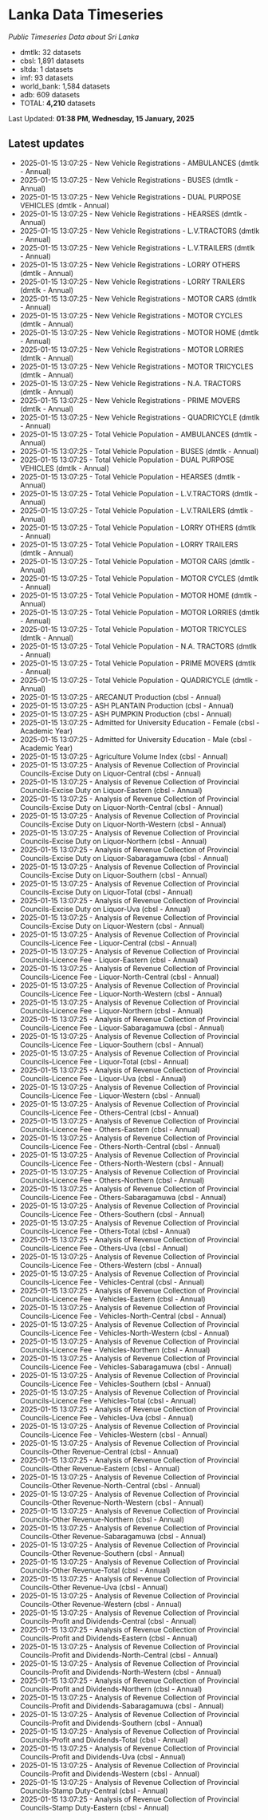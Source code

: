 # Lanka Data Timeseries
*Public Timeseries Data about Sri Lanka*

* dmtlk: 32 datasets
* cbsl: 1,891 datasets
* sltda: 1 datasets
* imf: 93 datasets
* world_bank: 1,584 datasets
* adb: 609 datasets
* TOTAL: **4,210** datasets

Last Updated: **01:38 PM, Wednesday, 15 January, 2025**

## Latest updates

* 2025-01-15 13:07:25 - New Vehicle Registrations - AMBULANCES (dmtlk - Annual)
* 2025-01-15 13:07:25 - New Vehicle Registrations - BUSES (dmtlk - Annual)
* 2025-01-15 13:07:25 - New Vehicle Registrations - DUAL PURPOSE VEHICLES (dmtlk - Annual)
* 2025-01-15 13:07:25 - New Vehicle Registrations - HEARSES (dmtlk - Annual)
* 2025-01-15 13:07:25 - New Vehicle Registrations - L.V.TRACTORS (dmtlk - Annual)
* 2025-01-15 13:07:25 - New Vehicle Registrations - L.V.TRAILERS (dmtlk - Annual)
* 2025-01-15 13:07:25 - New Vehicle Registrations - LORRY OTHERS (dmtlk - Annual)
* 2025-01-15 13:07:25 - New Vehicle Registrations - LORRY TRAILERS (dmtlk - Annual)
* 2025-01-15 13:07:25 - New Vehicle Registrations - MOTOR CARS (dmtlk - Annual)
* 2025-01-15 13:07:25 - New Vehicle Registrations - MOTOR CYCLES (dmtlk - Annual)
* 2025-01-15 13:07:25 - New Vehicle Registrations - MOTOR HOME (dmtlk - Annual)
* 2025-01-15 13:07:25 - New Vehicle Registrations - MOTOR LORRIES (dmtlk - Annual)
* 2025-01-15 13:07:25 - New Vehicle Registrations - MOTOR TRICYCLES (dmtlk - Annual)
* 2025-01-15 13:07:25 - New Vehicle Registrations - N.A. TRACTORS (dmtlk - Annual)
* 2025-01-15 13:07:25 - New Vehicle Registrations - PRIME MOVERS (dmtlk - Annual)
* 2025-01-15 13:07:25 - New Vehicle Registrations - QUADRICYCLE (dmtlk - Annual)
* 2025-01-15 13:07:25 - Total Vehicle Population - AMBULANCES (dmtlk - Annual)
* 2025-01-15 13:07:25 - Total Vehicle Population - BUSES (dmtlk - Annual)
* 2025-01-15 13:07:25 - Total Vehicle Population - DUAL PURPOSE VEHICLES (dmtlk - Annual)
* 2025-01-15 13:07:25 - Total Vehicle Population - HEARSES (dmtlk - Annual)
* 2025-01-15 13:07:25 - Total Vehicle Population - L.V.TRACTORS (dmtlk - Annual)
* 2025-01-15 13:07:25 - Total Vehicle Population - L.V.TRAILERS (dmtlk - Annual)
* 2025-01-15 13:07:25 - Total Vehicle Population - LORRY OTHERS (dmtlk - Annual)
* 2025-01-15 13:07:25 - Total Vehicle Population - LORRY TRAILERS (dmtlk - Annual)
* 2025-01-15 13:07:25 - Total Vehicle Population - MOTOR CARS (dmtlk - Annual)
* 2025-01-15 13:07:25 - Total Vehicle Population - MOTOR CYCLES (dmtlk - Annual)
* 2025-01-15 13:07:25 - Total Vehicle Population - MOTOR HOME (dmtlk - Annual)
* 2025-01-15 13:07:25 - Total Vehicle Population - MOTOR LORRIES (dmtlk - Annual)
* 2025-01-15 13:07:25 - Total Vehicle Population - MOTOR TRICYCLES (dmtlk - Annual)
* 2025-01-15 13:07:25 - Total Vehicle Population - N.A. TRACTORS (dmtlk - Annual)
* 2025-01-15 13:07:25 - Total Vehicle Population - PRIME MOVERS (dmtlk - Annual)
* 2025-01-15 13:07:25 - Total Vehicle Population - QUADRICYCLE (dmtlk - Annual)
* 2025-01-15 13:07:25 - ARECANUT Production (cbsl - Annual)
* 2025-01-15 13:07:25 - ASH PLANTAIN Production (cbsl - Annual)
* 2025-01-15 13:07:25 - ASH PUMPKIN Production (cbsl - Annual)
* 2025-01-15 13:07:25 - Admitted for University Education - Female (cbsl - Academic Year)
* 2025-01-15 13:07:25 - Admitted for University Education - Male (cbsl - Academic Year)
* 2025-01-15 13:07:25 - Agriculture Volume Index (cbsl - Annual)
* 2025-01-15 13:07:25 - Analysis of Revenue Collection of Provincial Councils-Excise Duty on Liquor-Central (cbsl - Annual)
* 2025-01-15 13:07:25 - Analysis of Revenue Collection of Provincial Councils-Excise Duty on Liquor-Eastern (cbsl - Annual)
* 2025-01-15 13:07:25 - Analysis of Revenue Collection of Provincial Councils-Excise Duty on Liquor-North-Central (cbsl - Annual)
* 2025-01-15 13:07:25 - Analysis of Revenue Collection of Provincial Councils-Excise Duty on Liquor-North-Western (cbsl - Annual)
* 2025-01-15 13:07:25 - Analysis of Revenue Collection of Provincial Councils-Excise Duty on Liquor-Northern (cbsl - Annual)
* 2025-01-15 13:07:25 - Analysis of Revenue Collection of Provincial Councils-Excise Duty on Liquor-Sabaragamuwa (cbsl - Annual)
* 2025-01-15 13:07:25 - Analysis of Revenue Collection of Provincial Councils-Excise Duty on Liquor-Southern (cbsl - Annual)
* 2025-01-15 13:07:25 - Analysis of Revenue Collection of Provincial Councils-Excise Duty on Liquor-Total (cbsl - Annual)
* 2025-01-15 13:07:25 - Analysis of Revenue Collection of Provincial Councils-Excise Duty on Liquor-Uva (cbsl - Annual)
* 2025-01-15 13:07:25 - Analysis of Revenue Collection of Provincial Councils-Excise Duty on Liquor-Western (cbsl - Annual)
* 2025-01-15 13:07:25 - Analysis of Revenue Collection of Provincial Councils-Licence Fee - Liquor-Central (cbsl - Annual)
* 2025-01-15 13:07:25 - Analysis of Revenue Collection of Provincial Councils-Licence Fee - Liquor-Eastern (cbsl - Annual)
* 2025-01-15 13:07:25 - Analysis of Revenue Collection of Provincial Councils-Licence Fee - Liquor-North-Central (cbsl - Annual)
* 2025-01-15 13:07:25 - Analysis of Revenue Collection of Provincial Councils-Licence Fee - Liquor-North-Western (cbsl - Annual)
* 2025-01-15 13:07:25 - Analysis of Revenue Collection of Provincial Councils-Licence Fee - Liquor-Northern (cbsl - Annual)
* 2025-01-15 13:07:25 - Analysis of Revenue Collection of Provincial Councils-Licence Fee - Liquor-Sabaragamuwa (cbsl - Annual)
* 2025-01-15 13:07:25 - Analysis of Revenue Collection of Provincial Councils-Licence Fee - Liquor-Southern (cbsl - Annual)
* 2025-01-15 13:07:25 - Analysis of Revenue Collection of Provincial Councils-Licence Fee - Liquor-Total (cbsl - Annual)
* 2025-01-15 13:07:25 - Analysis of Revenue Collection of Provincial Councils-Licence Fee - Liquor-Uva (cbsl - Annual)
* 2025-01-15 13:07:25 - Analysis of Revenue Collection of Provincial Councils-Licence Fee - Liquor-Western (cbsl - Annual)
* 2025-01-15 13:07:25 - Analysis of Revenue Collection of Provincial Councils-Licence Fee - Others-Central (cbsl - Annual)
* 2025-01-15 13:07:25 - Analysis of Revenue Collection of Provincial Councils-Licence Fee - Others-Eastern (cbsl - Annual)
* 2025-01-15 13:07:25 - Analysis of Revenue Collection of Provincial Councils-Licence Fee - Others-North-Central (cbsl - Annual)
* 2025-01-15 13:07:25 - Analysis of Revenue Collection of Provincial Councils-Licence Fee - Others-North-Western (cbsl - Annual)
* 2025-01-15 13:07:25 - Analysis of Revenue Collection of Provincial Councils-Licence Fee - Others-Northern (cbsl - Annual)
* 2025-01-15 13:07:25 - Analysis of Revenue Collection of Provincial Councils-Licence Fee - Others-Sabaragamuwa (cbsl - Annual)
* 2025-01-15 13:07:25 - Analysis of Revenue Collection of Provincial Councils-Licence Fee - Others-Southern (cbsl - Annual)
* 2025-01-15 13:07:25 - Analysis of Revenue Collection of Provincial Councils-Licence Fee - Others-Total (cbsl - Annual)
* 2025-01-15 13:07:25 - Analysis of Revenue Collection of Provincial Councils-Licence Fee - Others-Uva (cbsl - Annual)
* 2025-01-15 13:07:25 - Analysis of Revenue Collection of Provincial Councils-Licence Fee - Others-Western (cbsl - Annual)
* 2025-01-15 13:07:25 - Analysis of Revenue Collection of Provincial Councils-Licence Fee - Vehicles-Central (cbsl - Annual)
* 2025-01-15 13:07:25 - Analysis of Revenue Collection of Provincial Councils-Licence Fee - Vehicles-Eastern (cbsl - Annual)
* 2025-01-15 13:07:25 - Analysis of Revenue Collection of Provincial Councils-Licence Fee - Vehicles-North-Central (cbsl - Annual)
* 2025-01-15 13:07:25 - Analysis of Revenue Collection of Provincial Councils-Licence Fee - Vehicles-North-Western (cbsl - Annual)
* 2025-01-15 13:07:25 - Analysis of Revenue Collection of Provincial Councils-Licence Fee - Vehicles-Northern (cbsl - Annual)
* 2025-01-15 13:07:25 - Analysis of Revenue Collection of Provincial Councils-Licence Fee - Vehicles-Sabaragamuwa (cbsl - Annual)
* 2025-01-15 13:07:25 - Analysis of Revenue Collection of Provincial Councils-Licence Fee - Vehicles-Southern (cbsl - Annual)
* 2025-01-15 13:07:25 - Analysis of Revenue Collection of Provincial Councils-Licence Fee - Vehicles-Total (cbsl - Annual)
* 2025-01-15 13:07:25 - Analysis of Revenue Collection of Provincial Councils-Licence Fee - Vehicles-Uva (cbsl - Annual)
* 2025-01-15 13:07:25 - Analysis of Revenue Collection of Provincial Councils-Licence Fee - Vehicles-Western (cbsl - Annual)
* 2025-01-15 13:07:25 - Analysis of Revenue Collection of Provincial Councils-Other Revenue-Central (cbsl - Annual)
* 2025-01-15 13:07:25 - Analysis of Revenue Collection of Provincial Councils-Other Revenue-Eastern (cbsl - Annual)
* 2025-01-15 13:07:25 - Analysis of Revenue Collection of Provincial Councils-Other Revenue-North-Central (cbsl - Annual)
* 2025-01-15 13:07:25 - Analysis of Revenue Collection of Provincial Councils-Other Revenue-North-Western (cbsl - Annual)
* 2025-01-15 13:07:25 - Analysis of Revenue Collection of Provincial Councils-Other Revenue-Northern (cbsl - Annual)
* 2025-01-15 13:07:25 - Analysis of Revenue Collection of Provincial Councils-Other Revenue-Sabaragamuwa (cbsl - Annual)
* 2025-01-15 13:07:25 - Analysis of Revenue Collection of Provincial Councils-Other Revenue-Southern (cbsl - Annual)
* 2025-01-15 13:07:25 - Analysis of Revenue Collection of Provincial Councils-Other Revenue-Total (cbsl - Annual)
* 2025-01-15 13:07:25 - Analysis of Revenue Collection of Provincial Councils-Other Revenue-Uva (cbsl - Annual)
* 2025-01-15 13:07:25 - Analysis of Revenue Collection of Provincial Councils-Other Revenue-Western (cbsl - Annual)
* 2025-01-15 13:07:25 - Analysis of Revenue Collection of Provincial Councils-Profit and Dividends-Central (cbsl - Annual)
* 2025-01-15 13:07:25 - Analysis of Revenue Collection of Provincial Councils-Profit and Dividends-Eastern (cbsl - Annual)
* 2025-01-15 13:07:25 - Analysis of Revenue Collection of Provincial Councils-Profit and Dividends-North-Central (cbsl - Annual)
* 2025-01-15 13:07:25 - Analysis of Revenue Collection of Provincial Councils-Profit and Dividends-North-Western (cbsl - Annual)
* 2025-01-15 13:07:25 - Analysis of Revenue Collection of Provincial Councils-Profit and Dividends-Northern (cbsl - Annual)
* 2025-01-15 13:07:25 - Analysis of Revenue Collection of Provincial Councils-Profit and Dividends-Sabaragamuwa (cbsl - Annual)
* 2025-01-15 13:07:25 - Analysis of Revenue Collection of Provincial Councils-Profit and Dividends-Southern (cbsl - Annual)
* 2025-01-15 13:07:25 - Analysis of Revenue Collection of Provincial Councils-Profit and Dividends-Total (cbsl - Annual)
* 2025-01-15 13:07:25 - Analysis of Revenue Collection of Provincial Councils-Profit and Dividends-Uva (cbsl - Annual)
* 2025-01-15 13:07:25 - Analysis of Revenue Collection of Provincial Councils-Profit and Dividends-Western (cbsl - Annual)
* 2025-01-15 13:07:25 - Analysis of Revenue Collection of Provincial Councils-Stamp Duty-Central (cbsl - Annual)
* 2025-01-15 13:07:25 - Analysis of Revenue Collection of Provincial Councils-Stamp Duty-Eastern (cbsl - Annual)
